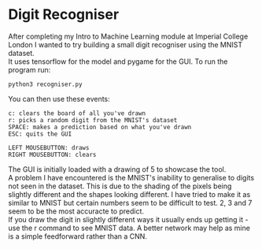 # Digit Recogniser
After completing my Intro to Machine Learning module at Imperial College London I wanted to try building a small digit recogniser using the MNIST dataset. </br>
It uses tensorflow for the model and pygame for the GUI. To run the program run:
```
python3 recogniser.py
```
You can then use these events:
```
c: clears the board of all you've drawn
r: picks a random digit from the MNIST's dataset
SPACE: makes a prediction based on what you've drawn
ESC: quits the GUI

LEFT MOUSEBUTTON: draws
RIGHT MOUSEBUTTON: clears
```

The GUI is initially loaded with a drawing of 5 to showcase the tool. </br>
A problem I have encountered is the MNIST's inability to generalise to digits not seen in the dataset. This is due to the shading of the pixels being slightly different and the shapes looking different. I have tried to make it as similar to MNIST but certain numbers seem to be difficult to test. 2, 3 and 7 seem to be the most accuracte to predict. </br>
If you draw the digit in slightly different ways it usually ends up getting it - use the r command to see MNIST data. A better network may help as mine is a simple feedforward rather than a CNN.